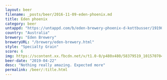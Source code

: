 ```yaml
---
layout: beer
filename: _posts/beer/2016-11-09-eden-phoenix.md
title: Eden phoenix
category: beer
untappd: "https://untappd.com/b/eden-brewery-phoenix-d-kottbusser/1919056"
country: "Australia"
brewery: "Eden Brewery"
breweryURL: "/brewery/eden-brewery.html"
style: "Specialty Grain"
score: 6
img: https://scontent.xx.fbcdn.net/v/t1.0-0/p480x480/58379519_10157070444503745_671421482785570816_n.jpg?_nc_cat=111&_nc_ht=scontent.xx&oh=ed7615f31108261ce4e091636508d342&oe=5D377A96
beer-date: "2019-04-22"
desc: "Nothing really amazing. Expected more"
permalink: /beer/:title.html
---
```

